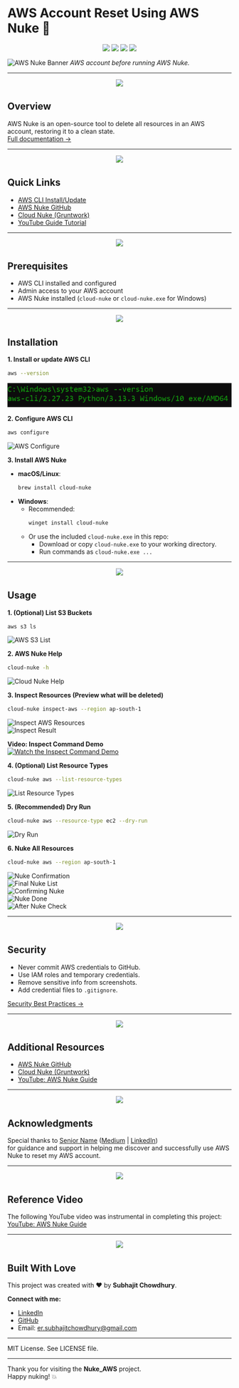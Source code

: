 # AWS Account Reset Using AWS Nuke 🚀

<p align="center">
  <img src="https://img.shields.io/badge/AWS%20Nuke-Automated%20Account%20Cleanup-orange?style=for-the-badge&logo=amazonaws&logoColor=white"/>
  <img src="https://img.shields.io/badge/Platform-AWS-blue?style=for-the-badge&logo=amazonaws&logoColor=white"/>
  <img src="https://img.shields.io/badge/Status-Production-green?style=for-the-badge&logo=checkmarx&logoColor=white"/>
  <img src="https://img.shields.io/badge/License-MIT-yellow?style=for-the-badge"/>
</p>

![AWS Nuke Banner](screenshots/aws-resources-before.png)
*AWS account before running AWS Nuke.*

---

<p align="center">
  <img src="https://img.shields.io/badge/Section-Overview-blueviolet?style=for-the-badge"/>
</p>

## Overview

AWS Nuke is an open-source tool to delete all resources in an AWS account, restoring it to a clean state.  
[Full documentation →](https://github.com/rebuy-de/aws-nuke)

---

<p align="center">
  <img src="https://img.shields.io/badge/Section-Quick%20Links-blue?style=for-the-badge"/>
</p>

## Quick Links

- [AWS CLI Install/Update](https://docs.aws.amazon.com/cli/latest/userguide/getting-started-install.html)
- [AWS Nuke GitHub](https://github.com/rebuy-de/aws-nuke)
- [Cloud Nuke (Gruntwork)](https://github.com/gruntwork-io/cloud-nuke)
- [YouTube Guide Tutorial](https://youtu.be/odk_NuQNJTc?si=wypMlFZcLFyxkEd9)

---

<p align="center">
  <img src="https://img.shields.io/badge/Section-Prerequisites-9cf?style=for-the-badge"/>
</p>

## Prerequisites

- AWS CLI installed and configured
- Admin access to your AWS account
- AWS Nuke installed (`cloud-nuke` or `cloud-nuke.exe` for Windows)

---

<p align="center">
  <img src="https://img.shields.io/badge/Section-Installation-success?style=for-the-badge"/>
</p>

## Installation

**1. Install or update AWS CLI**

```bash
aws --version
```
![AWS CLI Version](screenshots/aws-v.png)

**2. Configure AWS CLI**

```bash
aws configure
```
![AWS Configure](screenshots/aws-config.png)

**3. Install AWS Nuke**

- **macOS/Linux**:  
  ```bash
  brew install cloud-nuke
  ```
- **Windows**:  
  - Recommended:  
    ```bash
    winget install cloud-nuke
    ```
  - Or use the included `cloud-nuke.exe` in this repo:  
    - Download or copy `cloud-nuke.exe` to your working directory.  
    - Run commands as `cloud-nuke.exe ...`

---

<p align="center">
  <img src="https://img.shields.io/badge/Section-Usage-ff69b4?style=for-the-badge"/>
</p>

## Usage

**1. (Optional) List S3 Buckets**

```bash
aws s3 ls
```
![AWS S3 List](screenshots/aws-test.png)

**2. AWS Nuke Help**

```bash
cloud-nuke -h
```
![Cloud Nuke Help](screenshots/cloud-nuke-h.png)

**3. Inspect Resources (Preview what will be deleted)**

```bash
cloud-nuke inspect-aws --region ap-south-1
```
![Inspect AWS Resources](screenshots/cloud-nuke-inspect.png)  
![Inspect Result](screenshots/cloud-nuke-inspect-result.png)

**Video: Inspect Command Demo**  
[![Watch the Inspect Command Demo](screenshots/aws-inspect-command-thumbnail.png)](screenshots/administrator-command-prompt-cloud-nuke-inspect-aws-2025-05-28-23-55-25.mp4)

**4. (Optional) List Resource Types**

```bash
cloud-nuke aws --list-resource-types
```
![List Resource Types](screenshots/cloud-nuke-aws-check.png)

**5. (Recommended) Dry Run**

```bash
cloud-nuke aws --resource-type ec2 --dry-run
```
![Dry Run](screenshots/dry-run.png)

**6. Nuke All Resources**

```bash
cloud-nuke aws --region ap-south-1
```
![Nuke Confirmation](screenshots/aws-nuke-confirm.png)  
![Final Nuke List](screenshots/final-nuke-list-and-confirmation.png)  
![Confirming Nuke](screenshots/confirming-nuke.png)  
![Nuke Done](screenshots/nuke-done.png)  
![After Nuke Check](screenshots/after-nuke-check-from-cmd.png)

---

<p align="center">
  <img src="https://img.shields.io/badge/Section-Security-critical?style=for-the-badge"/>
</p>

## Security

- Never commit AWS credentials to GitHub.
- Use IAM roles and temporary credentials.
- Remove sensitive info from screenshots.
- Add credential files to `.gitignore`.

[Security Best Practices →](https://docs.aws.amazon.com/IAM/latest/UserGuide/best-practices.html)

---

<p align="center">
  <img src="https://img.shields.io/badge/Section-Resources-blue?style=for-the-badge"/>
</p>

## Additional Resources

- [AWS Nuke GitHub](https://github.com/rebuy-de/aws-nuke)
- [Cloud Nuke (Gruntwork)](https://github.com/gruntwork-io/cloud-nuke)
- [YouTube: AWS Nuke Guide](https://youtu.be/odk_NuQNJTc?si=wypMlFZcLFyxkEd9)

---

<p align="center">
  <img src="https://img.shields.io/badge/Section-Acknowledgments-lightgrey?style=for-the-badge"/>
</p>

## Acknowledgments

Special thanks to [Senior Name](https://github.com/senior-github) ([Medium](https://medium.com/@senior-medium) | [LinkedIn](https://linkedin.com/in/senior-linkedin))  
for guidance and support in helping me discover and successfully use AWS Nuke to reset my AWS account.

---

<p align="center">
  <img src="https://img.shields.io/badge/Section-Reference%20Video-yellow?style=for-the-badge"/>
</p>

## Reference Video

The following YouTube video was instrumental in completing this project:  
[YouTube: AWS Nuke Guide](https://youtu.be/odk_NuQNJTc?si=wypMlFZcLFyxkEd9)

---

<p align="center">
  <img src="https://img.shields.io/badge/Built%20With-Love-red?style=for-the-badge"/>
</p>

## Built With Love

This project was created with ❤️ by **Subhajit Chowdhury**.

**Connect with me:**  
- [LinkedIn](https://www.linkedin.com/in/subhajitch0wdhury/)
- [GitHub](https://github.com/Subhajit-Chowdhury)
- Email: er.subhajitchowdhury@gmail.com

---

MIT License. See LICENSE file.

---

Thank you for visiting the **Nuke_AWS** project.  
Happy nuking! 💥